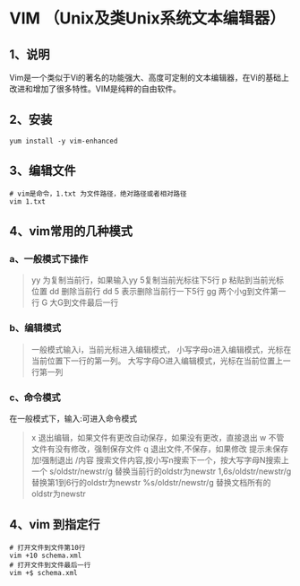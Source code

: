 # VIM （Unix及类Unix系统文本编辑器）

## 1、说明
 Vim是一个类似于Vi的著名的功能强大、高度可定制的文本编辑器，在Vi的基础上改进和增加了很多特性。VIM是纯粹的自由软件。

## 2、安装
```
yum install -y vim-enhanced
```
## 3、编辑文件
```
# vim是命令，1.txt 为文件路径，绝对路径或者相对路径
vim 1.txt
```

## 4、vim常用的几种模式
### a、一般模式下操作
> yy  为复制当前行，如果输入yy 5复制当前光标往下5行
> p 粘贴到当前光标位置
> dd 删除当前行
> dd 5 表示删除当前行一下5行
> gg 两个小g到文件第一行
> G 大G到文件最后一行

### b、编辑模式
> 一般模式输入i，当前光标进入编辑模式，
> 小写字母o进入编辑模式，光标在当前位置下一行的第一列。
> 大写字母O进入编辑模式，光标在当前位置上一行第一列

### c、命令模式
在一般模式下，输入:可进入命令模式
> x 退出编辑，如果文件有更改自动保存，如果没有更改，直接退出
> w 不管文件有没有修改，强制保存文件
> q 退出文件,不保存，如果修改 提示未保存加!强制退出
> /内容 搜索文件内容,按小写n搜索下一个，按大写字母N搜索上一个
> s/oldstr/newstr/g  替换当前行的oldstr为newstr
> 1,6s/oldstr/newstr/g 替换第1到6行的oldstr为newstr
> %s/oldstr/newstr/g 替换文档所有的oldstr为newstr
 
## 4、vim 到指定行
```
# 打开文件到文件第10行
vim +10 schema.xml
# 打开文件到文件最后一行
vim +$ schema.xml
```
